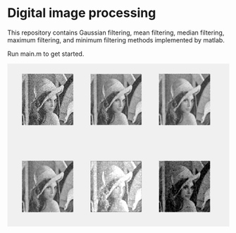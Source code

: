 # Digital image processing

This repository contains Gaussian filtering, mean filtering, median filtering, maximum filtering, and minimum filtering methods implemented by matlab.

Run main.m to get started.

![image](example.png)
